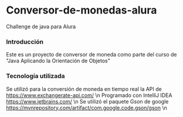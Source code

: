 # Conversor-de-monedas-alura
Challenge de java para Alura

### Introducción
Este es un proyecto de conversor de moneda como parte del curso de "Java Aplicando la Orientación de Objetos"

### Tecnología utilizada

Se utilizó para la conversión de moneda en tiempo real la API de https://www.exchangerate-api.com/ \n
Programado con IntelliJ IDEA https://www.jetbrains.com/ \n
Se utilizó el paquete Gson de google https://mvnrepository.com/artifact/com.google.code.gson/gson \n
